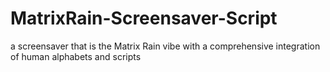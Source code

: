 # MatrixRain-Screensaver-Script
a screensaver that is the Matrix Rain vibe with a comprehensive integration of human alphabets and scripts

